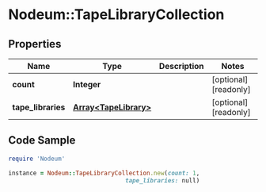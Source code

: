 # Nodeum::TapeLibraryCollection

## Properties

Name | Type | Description | Notes
------------ | ------------- | ------------- | -------------
**count** | **Integer** |  | [optional] [readonly] 
**tape_libraries** | [**Array&lt;TapeLibrary&gt;**](TapeLibrary.md) |  | [optional] [readonly] 

## Code Sample

```ruby
require 'Nodeum'

instance = Nodeum::TapeLibraryCollection.new(count: 1,
                                 tape_libraries: null)
```


